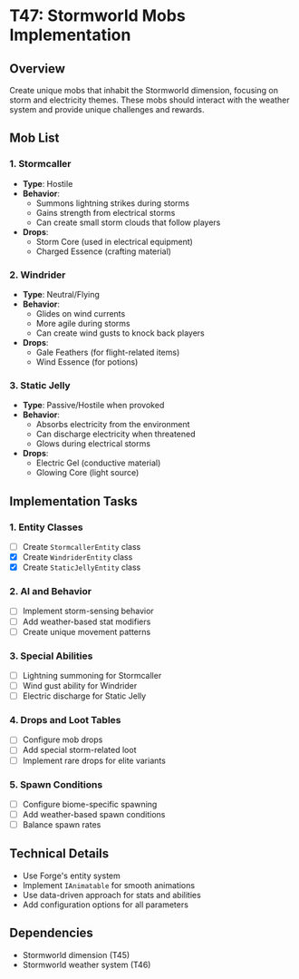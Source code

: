 # T47: Stormworld Mobs Implementation

## Overview

Create unique mobs that inhabit the Stormworld dimension, focusing on storm and electricity themes. These mobs should interact with the weather system and provide unique challenges and rewards.

## Mob List

### 1. Stormcaller

- **Type**: Hostile
- **Behavior**:
  - Summons lightning strikes during storms
  - Gains strength from electrical storms
  - Can create small storm clouds that follow players
- **Drops**:
  - Storm Core (used in electrical equipment)
  - Charged Essence (crafting material)

### 2. Windrider

- **Type**: Neutral/Flying
- **Behavior**:
  - Glides on wind currents
  - More agile during storms
  - Can create wind gusts to knock back players
- **Drops**:
  - Gale Feathers (for flight-related items)
  - Wind Essence (for potions)

### 3. Static Jelly

- **Type**: Passive/Hostile when provoked
- **Behavior**:
  - Absorbs electricity from the environment
  - Can discharge electricity when threatened
  - Glows during electrical storms
- **Drops**:
  - Electric Gel (conductive material)
  - Glowing Core (light source)

## Implementation Tasks

### 1. Entity Classes

- [ ] Create `StormcallerEntity` class
- [x] Create `WindriderEntity` class
- [x] Create `StaticJellyEntity` class

### 2. AI and Behavior

- [ ] Implement storm-sensing behavior
- [ ] Add weather-based stat modifiers
- [ ] Create unique movement patterns

### 3. Special Abilities

- [ ] Lightning summoning for Stormcaller
- [ ] Wind gust ability for Windrider
- [ ] Electric discharge for Static Jelly

### 4. Drops and Loot Tables

- [ ] Configure mob drops
- [ ] Add special storm-related loot
- [ ] Implement rare drops for elite variants

### 5. Spawn Conditions

- [ ] Configure biome-specific spawning
- [ ] Add weather-based spawn conditions
- [ ] Balance spawn rates

## Technical Details

- Use Forge's entity system
- Implement `IAnimatable` for smooth animations
- Use data-driven approach for stats and abilities
- Add configuration options for all parameters

## Dependencies

- Stormworld dimension (T45)
- Stormworld weather system (T46)
